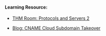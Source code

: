 #### Learning Resource:
  
  * [THM Room: Protocols and Servers 2](https://tryhackme.com/room/protocolsandservers2)
  
  * [Blog: CNAME Cloud Subdomain Takeover](https://medium.com/@djsubstance/cname-cloud-subdomain-takeover-advanced-b9050c635867) 
